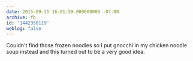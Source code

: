 ```yaml
---
date: 2015-09-15 16:01:59.000000000 -07:00
archive: fb
id: '1442358119'
weblog: false
---
```


Couldn't find those frozen noodles so I put gnocchi in my chicken noodle soup instead and this turned out to be a very good idea.
